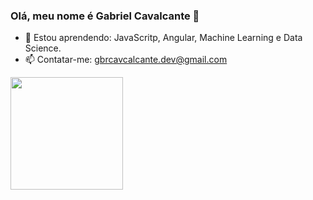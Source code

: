 ### Olá, meu nome é Gabriel Cavalcante 👋

- 🌱 Estou aprendendo: JavaScritp, Angular, Machine Learning e Data Science.
- 📫 Contatar-me: gbrcavcalcante.dev@gmail.com

<div>
<img height="180em" src="https://github-readme-stats.vercel.app/api?username=gabrielcavalcante-dev&theme=dracula&show_icons=true"/>
<img height="180em" src="
